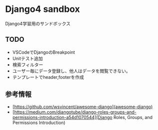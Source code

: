 # Django4 sandbox

Django4学習用のサンドボックス

## TODO

- VSCodeでDjangoのBreakpoint
- Unitテスト追加
- 検索フィルター
- ユーザー毎にデータ登録し、他人はデータを閲覧できない。
- テンプレートでheader,footerを作成

## 参考情報

- [https://github.com/wsvincent/awesome-django](awesome-django)
- [https://medium.com/djangotube/django-roles-groups-and-permissions-introduction-a54d1070544](Django Roles, Groups, and Permissions Introduction)
